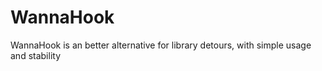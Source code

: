 # WannaHook
WannaHook is an better alternative for library detours, with simple usage and stability
